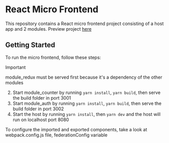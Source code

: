 # React Micro Frontend

This repository contains a React micro frontend project consisting of a host app and 2 modules.
Preview project [here](https://mf-host-184f0.web.app/home) 

## Getting Started

To run the micro frontend, follow these steps:

> [!IMPORTANT]
> module_redux must be served first because it's a dependency of the other modules

2. Start module_counter by running `yarn install`, `yarn build`, then serve the build folder in port 3001
3. Start module_auth by running `yarn install`, `yarn build`, then serve the build folder in port 3002
4. Start the host by running `yarn install`, then `yarn dev` and the host will run on localhost port 8080

To configure the imported and exported components, take a look at webpack.config.js file, federationConfig variable

